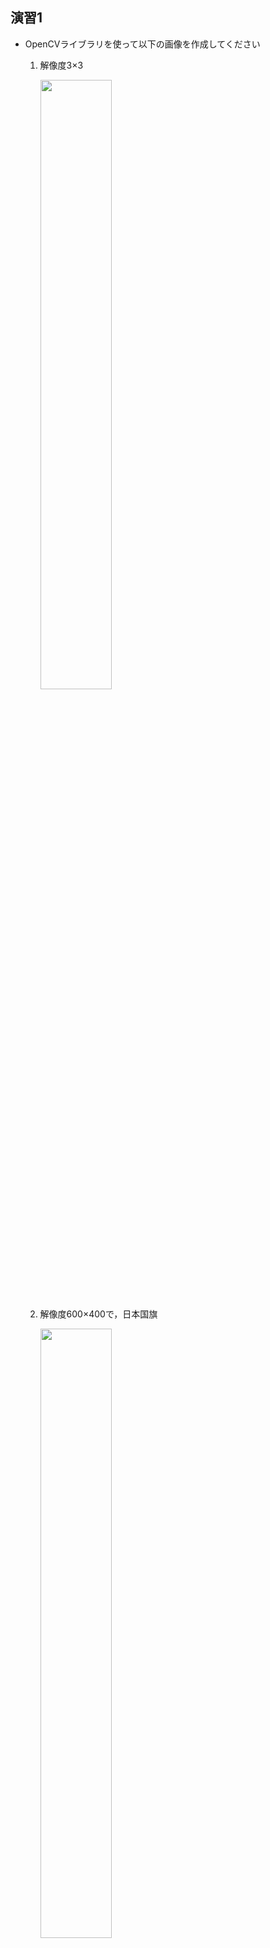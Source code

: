 ## 演習1
- OpenCVライブラリを使って以下の画像を作成してください
  1. 解像度3×3

     <img src="./ex-fig/ex1-a.png" width="50%">
     
  2. 解像度600×400で，日本国旗

     <img src="./ex-fig/ex1-b.png" width="50%">
     
  3. 解像度800×600で，ドイツ国旗
     
     <img src="./ex-fig/ex1-c.png" width="50%">

## 演習2
1. 以下の画像を表すPGMファイルを作成し，その画像をOpenCVとmatplotlibで表示しなさい

<img src="./ex-fig/ex2-a.png" width="50%">

2. 以下の画像を表すPPMファイルを作成し，その画像をOpenCVとmatplotlibで表示しなさい

<img src="./ex-fig/ex2-b.png" width="50%">

## 演習3
- 以下の画像``ex3.jpeg``に対して以下の処理を行いさい

<img src="./ex-fig/ex3.jpeg" width="50%">

1. グレースケール画像に変換して表示しなさい
2. OpenCVを使用してグレースケール画像に変換した画素値のヒストグラムを作成しなさい
3. グレースケール画像に変換した画素値に対してヒストグラム均一化を行った画像を表示しなさい
4. 得られたヒストグラム均一化を行った画像の画素値のヒストグラムを作成しなさい

## 演習4
- 以下の画像``ex4.jpeg``に対して以下の処理を行いさい

<img src="./ex-fig/ex4.jpeg" width="50%">

- グレースケール画像に変換して各処理を行ってください
	1. ネガポジ変換
	2. ガンマ変換（γ = 1.5）
	3. ガンマ変換（γ = 0.3）
	4. 折れ線型トーンカーブ (a = 65, b = 190)
	5. ポスタリゼーション（8段階）
	6. 明度調整（a = 2, b = 150 ）
	7. コントラスト低減（画素値を0から20にする）
	8. ソラリゼーション
- グレースケール画像に変更せず，``ex4.jpeg``のRGBの画素値に対して
	1. Rの画素値をすべて0にする
	2. RとGの画素値をすべて0にする
	3. Bの画素値に対してガンマ変換（γ = 1.5）

## 演習5
- 以下の画像を参考にして，``ex3.jpeg``に対してマスク処理を行ってください．
<img src="./ex-fig/ex5.png" width="100%">

## 演習6
- 以下の画像を参考にして，``ex6.jpg``に対して以下の処理を行いさい

<img src="./ex-fig/ex6.jpg" width="50%">

1. 緑色だけを抽出し，「あいうえお」だけを抽出し，表示する
2. 黄色だけを抽出し，「ABCDEF」だけを抽出し，表示する
3. 赤色と青色を抽出し，「123456」だけを抽出し，表示する
4. 「7890」と「かきくけこ」と「GHIJKL」だけを抽出し，表示する

## 演習6
A. 以下の画像``ex7-a.jpg``に対して以下の処理を行いさい
- カーネルを使う場合，3×3の十字のカーネルを使用すること

<img src="./ex-fig/ex7-a.jpg" width="33%">

1. 2回の膨張処理を行いなさい
2. 2回の収縮処理を行いなさい
3. モルフォロジー勾配（2回）を行い，白黒反転（白を黒，黒を白に変換する）を行いなさい

B. 以下の画像``ex7-b.jpg``に対して，可能な限りノイズを除去しなさい
- カーネルを使う場合，3×3の十字のカーネルを使用すること

<img src="./ex-fig/ex7-b.jpg" width="33%">

C. 以下の画像``ex7-c.jpg``に対して，可能な限りノイズを除去しなさい
- カーネルを使う場合，3×3の十字のカーネルを使用すること

<img src="./ex-fig/ex7-c.jpg" width="33%">
